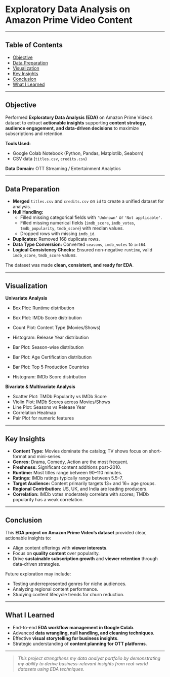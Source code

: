 # **Exploratory Data Analysis on Amazon Prime Video Content**

---

## Table of Contents
- [Objective](#objective)
- [Data Preparation](#data-preparation)
- [Visualization](#visualization)
- [Key Insights](#key-insights)
- [Conclusion](#conclusion)
- [What I Learned](#what-i-learned)

---

## Objective

Performed **Exploratory Data Analysis (EDA)** on Amazon Prime Video’s dataset to extract **actionable insights** supporting **content strategy, audience engagement, and data-driven decisions** to maximize subscriptions and retention.

**Tools Used:**
- Google Colab Notebook (Python, Pandas, Matplotlib, Seaborn)
- CSV data (`titles.csv`, `credits.csv`)

**Data Domain:** OTT Streaming / Entertainment Analytics

---

## Data Preparation

- **Merged** `titles.csv` and `credits.csv` on `id` to create a unified dataset for analysis.
- **Null Handling:**
  - Filled missing categorical fields with `'Unknown'` or `'Not applicable'`.
  - Filled missing numerical fields (`imdb_score`, `imdb_votes`, `tmdb_popularity`, `tmdb_score`) with median values.
  - Dropped rows with missing `imdb_id`.
- **Duplicates:** Removed 168 duplicate rows.
- **Data Type Conversion:** Converted `seasons`, `imdb_votes` to `int64`.
- **Logical Consistency Checks:** Ensured non-negative `runtime`, valid `imdb_score`, `tmdb_score` values.

The dataset was made **clean, consistent, and ready for EDA**.

---

## Visualization

**Univariate Analysis**
- Box Plot: Runtime distribution

- Box Plot: IMDb Score distribution
- Count Plot: Content Type (Movies/Shows)
- Histogram: Release Year distribution
- Bar Plot: Season-wise distribution
- Bar Plot: Age Certification distribution
- Bar Plot: Top 5 Production Countries
- Histogram: IMDb Score distribution

**Bivariate & Multivariate Analysis**
- Scatter Plot: TMDb Popularity vs IMDb Score
- Violin Plot: IMDb Scores across Movies/Shows
- Line Plot: Seasons vs Release Year
- Correlation Heatmap
- Pair Plot for numeric features

---

## Key Insights

- **Content Type:** Movies dominate the catalog; TV shows focus on short-format and mini-series.
- **Genres:** Drama, Comedy, Action are the most frequent.
- **Freshness:** Significant content additions post-2010.
- **Runtime:** Most titles range between 90–110 minutes.
- **Ratings:** IMDb ratings typically range between 5.5–7.
- **Target Audience:** Content primarily targets 13+ and 16+ age groups.
- **Regional Contribution:** US, UK, and India are leading producers.
- **Correlation:** IMDb votes moderately correlate with scores; TMDb popularity has a weak correlation.

---

## Conclusion

This **EDA project on Amazon Prime Video’s dataset** provided clear, actionable insights to:

- Align content offerings with **viewer interests**.
- Focus on **quality content** over popularity.
- Drive **sustainable subscription growth** and **viewer retention** through data-driven strategies.

Future exploration may include:
- Testing underrepresented genres for niche audiences.
- Analyzing regional content performance.
- Studying content lifecycle trends for churn reduction.

---

## What I Learned

- End-to-end **EDA workflow management in Google Colab**.
- Advanced **data wrangling, null handling, and cleaning techniques**.
- Effective **visual storytelling for business insights**.
- Strategic understanding of **content planning for OTT platforms**.

---

> *This project strengthens my data analyst portfolio by demonstrating my ability to derive business-relevant insights from real-world datasets using EDA techniques.*
